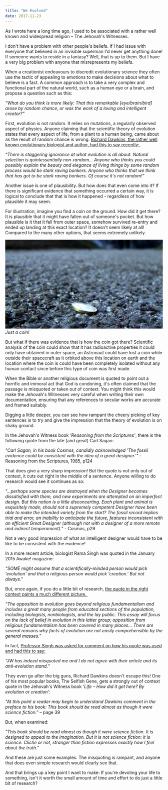 ```yaml
---
title: "We Evolved"
date: 2017-11-23
---
```


As I wrote here a long time ago, I used to be associated with a rather well known and widespread religion – The Jehovah's Witnesses.

I don't have a problem with other people's beliefs. If I had issue with everyone that believed in an invisible superman I'd never get anything done! If someone wants to reside in a fantasy? Well, that is up to them. But I have a very big problem with anyone that misrepresents my beliefs.

When a creationist endeavours to discredit evolutionary science they often use the tactic of appealing to emotions to make decisions about what to believe is a fact. A common approach is to take a very complex and functional part of the natural world, such as a human eye or a brain, and propose a question such as this:

_“What do you think is more likely: That this remarkable \[eye/brain/bird\] arose by random chance, or was the work of a loving and intelligent creator?”_

First, evolution is not random. It relies on mutations, a regularly observed aspect of physics. Anyone claiming that the scientific theory of evolution states that every aspect of life, from a plant to a human being, came about as the result of random chance is wrong. [Richard Dawkins, the rather well known evolutionary biologist and author, had this to say recently: ](https://www.samharris.org/podcast/item/richard-dawkins-sam-harris-and-matt-dillahunty)

_“There is staggering ignorance at what evolution is all about. Natural selection is quintessentially non-random… Anyone who thinks you could possibly explain the beauty and elegance of living things by some random process would be stark raving bonkers. Anyone who thinks that we think that has got to be stark raving bonkers. Of course it's not random!”_

Another issue is one of plausibility. But how does that even come into it? If there is significant evidence that something occurred a certain way, it is logical to conclude that that is how it happened - regardless of how plausible it may seem.

For illustration, imagine you find a coin on the ground. How did it get there? It is plausible that it might have fallen out of someone's pocket. But how plausible is it that it fell from outer space, somehow survived re-entry and ended up landing at this exact location? It doesn't seem likely at all! Compared to the many other options, that seems extremely unlikely.

![Just a coin!](../../assets/images/blog/1.jpg)
_Just a coin!_

But what if there was evidence that is how the coin got there? Scientific analysis of the coin could show that it has radioactive properties it could only have obtained in outer space, an Astronaut could have lost a coin while outside their spacecraft as it orbited above this location on earth and the location where the coin is could have been completely isolated without any human contact since before this type of coin was first made.

When the Bible or another religious document is quoted to point out a horrific and immoral act that God is condoning, it's often claimed that the passage is misquoted or taken out of context. You might think this would make the Jehovah's Witnesses very careful when writing their own documentation, ensuring that any references to secular works are accurate and framed suitably.

Digging a little deeper, you can see how rampant the cheery picking of key sentences is to try and give the impression that the theory of evolution is on shaky ground.

In the Jehovah's Witness book _‘Reasoning from the Scriptures'_, there is the following quote from the late (and great) Carl Sagan:

_"Carl Sagan, in his book Cosmos, candidly acknowledged 'The fossil evidence could be consistent with the idea of a great designer.'"_ - Reasoning from the Scriptures, 1985, p124

That does give a very sharp impression! But the quote is not only out of context, it cuts out right in the middle of a sentence. Anyone willing to do research would see it continues as so:

_"…perhaps some species are destroyed when the Designer becomes dissatisfied with them, and new experiments are attempted on an imperfect design. But this notion is a little disconcerting. Each plant and animal is exquisitely made; should not a supremely competent Designer have been able to make the intended variety from the start? The fossil record implies trial and error, an inability to anticipate the future, features inconsistent with an efficient Great Designer (although not with a designer of a more remote and indirect temperament)."_ - Cosmos, p29

Not a very good impression of what an intelligent designer would have to be like to be consistent with the evidence!

In a more recent article, biologist Rama Singh was quoted in the January 2015 Awake! magazine:

_“SOME might assume that a scientifically-minded person would pick ‘evolution' and that a religious person would pick ‘creation.' But not always.”_

But, once again, if you do a little bit of research, [the quote in the right context paints a much different picture. ](http://www.nrcresearchpress.com/doi/full/10.1139/g11-046)

_“The opposition to evolution goes beyond religious fundamentalism and includes a great many people from educated sections of the population, including biologists, nonbiologists, and the lay public. This essay will focus on the lack of belief in evolution in this latter group; opposition from religious fundamentalism has been covered in many places… There are several reasons why facts of evolution are not easily comprehensible by the general masses.”_

In fact, [Professor Singh was asked for comment on how his quote was used and had this to say:](http://jwsurvey.org/cedars-blog/watchtower-again-misquotes-scientist-to-argue-against-evolution-and-this-time-its-personal)

_“JW has indeed misquoted me and I do not agree with their article and its anti-evolution stand.”_

They even go after the big guns, Richard Dawkins doesn't escape this! One of his most popular books, The Selfish Gene, gets a strongly out of context quote in the Jehovah's Witness book _‘Life – How did it get here? By evolution or creation'_:

_"At this point a reader may begin to understand Dawkins comment in the preface to his book: This book should be read almost as though it were science fiction."_ – page 39

But, when examined:

_"This book should be read almost as though it were science fiction. It is designed to appeal to the imagination. But it is not science fiction: it is science. Cliche or not, stranger than fiction expresses exactly how I feel about the truth."_

And these are just some examples. The misquoting is rampant, and anyone that does even simple research would clearly see that.

And that brings up a key point I want to make: If you're devoting your life to something, isn't it worth the small amount of time and effort to do just a little bit of research?
